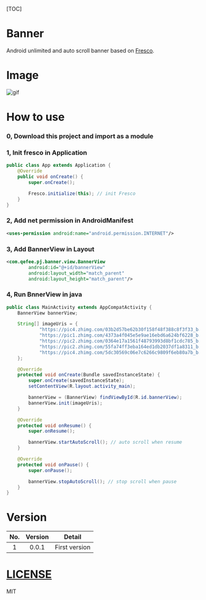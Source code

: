 [TOC]

# Banner

Android unlimited and auto scroll banner based on [Fresco](https://github.com/facebook/fresco).

# Image

![gif](https://github.com/aotian16/Blog/blob/master/Study/Dev/Android/android%E7%9A%84ViewPager%E5%AE%9E%E7%8E%B0%E5%8A%A0%E8%BD%BD%E7%BD%91%E7%BB%9C%E5%9B%BE%E7%89%87%E5%B9%B6%E8%87%AA%E5%8A%A8%E8%BD%AE%E6%92%AD/viewPager.gif?raw=true)

# How to use

### 0, Download this project and import as a module

### 1, Init fresco in Application

```java
public class App extends Application {
    @Override
    public void onCreate() {
        super.onCreate();

        Fresco.initialize(this); // init Fresco
    }
}
```

### 2, Add net permission in AndroidManifest

```xml
<uses-permission android:name="android.permission.INTERNET"/>
```

### 3, Add BannerView in Layout

```xml
<com.qefee.pj.banner.view.BannerView
        android:id="@+id/bannerView"
        android:layout_width="match_parent"
        android:layout_height="match_parent"/>
```

### 4, Run BnnerView in java

```java
public class MainActivity extends AppCompatActivity {
    BannerView bannerView;

    String[] imageUris = {
            "https://pic4.zhimg.com/03b2d57be62b30f158f48f388c8f3f33_b.png",
            "https://pic1.zhimg.com/4373a4f045e5e9ae16ebd6a624bf6228_b.png",
            "https://pic2.zhimg.com/0364e17a1561f48793993d8bf1cdc785_b.png",
            "https://pic2.zhimg.com/55fa74ff3eba164ed1db2037df1a8311_b.png",
            "https://pic4.zhimg.com/5dc30569c06e7c6266c9809f6eb80a7b_b.jpg"
    };

    @Override
    protected void onCreate(Bundle savedInstanceState) {
        super.onCreate(savedInstanceState);
        setContentView(R.layout.activity_main);

        bannerView = (BannerView) findViewById(R.id.bannerView);
        bannerView.init(imageUris);
    }

    @Override
    protected void onResume() {
        super.onResume();

        bannerView.startAutoScroll(); // auto scroll when resume
    }

    @Override
    protected void onPause() {
        super.onPause();

        bannerView.stopAutoScroll(); // stop scroll when pause
    }
}
```

# Version

| No.  | Version | Detail        |
| :--: | :-----: | ------------- |
|  1   |  0.0.1  | First version |

# [LICENSE](https://github.com/aotian16/Banner/blob/master/LICENSE)

MIT